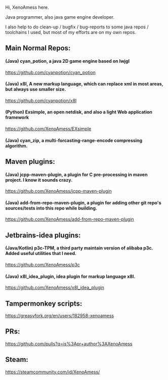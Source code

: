 Hi, XenoAmess here.

Java programmer, also java game engine developer.

I also help to do clean-up / bugfix / bug-reports to some java repos / toolchains I used,
but most of my efforts are on my own repos.

## Main Normal Repos:

#### (Java) cyan_potion, a java 2D game engine based on lwjgl
https://github.com/cyanpotion/cyan_potion

#### (Java) x8l, A new markup language, which can replace xml in most areas, but always use smaller size.
https://github.com/cyanpotion/x8l

#### (Python) Exsimple, an open netdisk, and also a light Web application framework
https://github.com/XenoAmess/EXsimple

#### (Java) cyan_zip, a multi-forcasting-range-encode compressing algorithm.

## Maven plugins:

#### (Java) jcpp-maven-plugin, a plugin for C pre-processing in maven project. I know it sounds crazy.
https://github.com/XenoAmess/jcpp-maven-plugin

#### (Java) add-from-repo-maven-plugin, a plugin for adding other git repo's sources/tests into this repo while building.
https://github.com/XenoAmess/add-from-repo-maven-plugin

## Jetbrains-idea plugins:

#### (Java/Kotlin) p3c-TPM, a third party maintain version of alibaba p3c. Added useful utilities that I need.
https://github.com/XenoAmess/p3c

#### (Java) x8l_idea_plugin, idea plugin for markup language x8l.
https://github.com/XenoAmess/x8l_idea_plugin

## Tampermonkey scripts:
https://greasyfork.org/en/users/182958-xenoamess

## PRs:
https://github.com/pulls?q=is%3Apr+author%3AXenoAmess

## Steam:
https://steamcommunity.com/id/XenoAmess/
